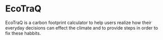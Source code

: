 # EcoTraQ
EcoTraQ is a carbon footprint calculator to help users realize how their everyday decisions can effect the climate and to provide steps in order to fix these habbits.
